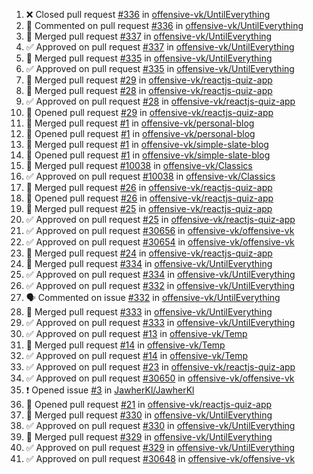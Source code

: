 <!--START_SECTION:activity-->
1. ❌ Closed pull request [#336](https://github.com/offensive-vk/UntilEverything/pull/336) in [offensive-vk/UntilEverything](https://github.com/offensive-vk/UntilEverything)
2. 💬 Commented on pull request [#336](https://github.com/offensive-vk/UntilEverything/pull/336) in [offensive-vk/UntilEverything](https://github.com/offensive-vk/UntilEverything)
3. 🎉  Merged pull request [#337](https://github.com/offensive-vk/UntilEverything/pull/337) in [offensive-vk/UntilEverything](https://github.com/offensive-vk/UntilEverything)
4. ✅ Approved on pull request [#337](https://github.com/offensive-vk/UntilEverything/pull/337) in [offensive-vk/UntilEverything](https://github.com/offensive-vk/UntilEverything)
5. 🎉  Merged pull request [#335](https://github.com/offensive-vk/UntilEverything/pull/335) in [offensive-vk/UntilEverything](https://github.com/offensive-vk/UntilEverything)
6. ✅ Approved on pull request [#335](https://github.com/offensive-vk/UntilEverything/pull/335) in [offensive-vk/UntilEverything](https://github.com/offensive-vk/UntilEverything)
7. 🎉  Merged pull request [#29](https://github.com/offensive-vk/reactjs-quiz-app/pull/29) in [offensive-vk/reactjs-quiz-app](https://github.com/offensive-vk/reactjs-quiz-app)
8. 🎉  Merged pull request [#28](https://github.com/offensive-vk/reactjs-quiz-app/pull/28) in [offensive-vk/reactjs-quiz-app](https://github.com/offensive-vk/reactjs-quiz-app)
9. ✅ Approved on pull request [#28](https://github.com/offensive-vk/reactjs-quiz-app/pull/28) in [offensive-vk/reactjs-quiz-app](https://github.com/offensive-vk/reactjs-quiz-app)
10. 💪 Opened pull request [#29](https://github.com/offensive-vk/reactjs-quiz-app/pull/29) in [offensive-vk/reactjs-quiz-app](https://github.com/offensive-vk/reactjs-quiz-app)
11. 🎉  Merged pull request [#1](https://github.com/offensive-vk/personal-blog/pull/1) in [offensive-vk/personal-blog](https://github.com/offensive-vk/personal-blog)
12. 💪 Opened pull request [#1](https://github.com/offensive-vk/personal-blog/pull/1) in [offensive-vk/personal-blog](https://github.com/offensive-vk/personal-blog)
13. 🎉  Merged pull request [#1](https://github.com/offensive-vk/simple-slate-blog/pull/1) in [offensive-vk/simple-slate-blog](https://github.com/offensive-vk/simple-slate-blog)
14. 💪 Opened pull request [#1](https://github.com/offensive-vk/simple-slate-blog/pull/1) in [offensive-vk/simple-slate-blog](https://github.com/offensive-vk/simple-slate-blog)
15. 🎉  Merged pull request [#10038](https://github.com/offensive-vk/Classics/pull/10038) in [offensive-vk/Classics](https://github.com/offensive-vk/Classics)
16. ✅ Approved on pull request [#10038](https://github.com/offensive-vk/Classics/pull/10038) in [offensive-vk/Classics](https://github.com/offensive-vk/Classics)
17. 🎉  Merged pull request [#26](https://github.com/offensive-vk/reactjs-quiz-app/pull/26) in [offensive-vk/reactjs-quiz-app](https://github.com/offensive-vk/reactjs-quiz-app)
18. 💪 Opened pull request [#26](https://github.com/offensive-vk/reactjs-quiz-app/pull/26) in [offensive-vk/reactjs-quiz-app](https://github.com/offensive-vk/reactjs-quiz-app)
19. 🎉  Merged pull request [#25](https://github.com/offensive-vk/reactjs-quiz-app/pull/25) in [offensive-vk/reactjs-quiz-app](https://github.com/offensive-vk/reactjs-quiz-app)
20. ✅ Approved on pull request [#25](https://github.com/offensive-vk/reactjs-quiz-app/pull/25) in [offensive-vk/reactjs-quiz-app](https://github.com/offensive-vk/reactjs-quiz-app)
21. ✅ Approved on pull request [#30656](https://github.com/offensive-vk/offensive-vk/pull/30656) in [offensive-vk/offensive-vk](https://github.com/offensive-vk/offensive-vk)
22. ✅ Approved on pull request [#30654](https://github.com/offensive-vk/offensive-vk/pull/30654) in [offensive-vk/offensive-vk](https://github.com/offensive-vk/offensive-vk)
23. 🎉  Merged pull request [#24](https://github.com/offensive-vk/reactjs-quiz-app/pull/24) in [offensive-vk/reactjs-quiz-app](https://github.com/offensive-vk/reactjs-quiz-app)
24. 🎉  Merged pull request [#334](https://github.com/offensive-vk/UntilEverything/pull/334) in [offensive-vk/UntilEverything](https://github.com/offensive-vk/UntilEverything)
25. ✅ Approved on pull request [#334](https://github.com/offensive-vk/UntilEverything/pull/334) in [offensive-vk/UntilEverything](https://github.com/offensive-vk/UntilEverything)
26. ✅ Approved on pull request [#332](https://github.com/offensive-vk/UntilEverything/pull/332) in [offensive-vk/UntilEverything](https://github.com/offensive-vk/UntilEverything)
27. 🗣 Commented on issue [#332](https://github.com/offensive-vk/UntilEverything/issues/332) in [offensive-vk/UntilEverything](https://github.com/offensive-vk/UntilEverything)
28. 🎉  Merged pull request [#333](https://github.com/offensive-vk/UntilEverything/pull/333) in [offensive-vk/UntilEverything](https://github.com/offensive-vk/UntilEverything)
29. ✅ Approved on pull request [#333](https://github.com/offensive-vk/UntilEverything/pull/333) in [offensive-vk/UntilEverything](https://github.com/offensive-vk/UntilEverything)
30. ✅ Approved on pull request [#13](https://github.com/offensive-vk/Temp/pull/13) in [offensive-vk/Temp](https://github.com/offensive-vk/Temp)
31. 🎉  Merged pull request [#14](https://github.com/offensive-vk/Temp/pull/14) in [offensive-vk/Temp](https://github.com/offensive-vk/Temp)
32. ✅ Approved on pull request [#14](https://github.com/offensive-vk/Temp/pull/14) in [offensive-vk/Temp](https://github.com/offensive-vk/Temp)
33. ✅ Approved on pull request [#23](https://github.com/offensive-vk/reactjs-quiz-app/pull/23) in [offensive-vk/reactjs-quiz-app](https://github.com/offensive-vk/reactjs-quiz-app)
34. ✅ Approved on pull request [#30650](https://github.com/offensive-vk/offensive-vk/pull/30650) in [offensive-vk/offensive-vk](https://github.com/offensive-vk/offensive-vk)
35. ❗ Opened issue [#3](https://github.com/JawherKl/JawherKl/issues/3) in [JawherKl/JawherKl](https://github.com/JawherKl/JawherKl)
36. 💪 Opened pull request [#21](https://github.com/offensive-vk/reactjs-quiz-app/pull/21) in [offensive-vk/reactjs-quiz-app](https://github.com/offensive-vk/reactjs-quiz-app)
37. 🎉  Merged pull request [#330](https://github.com/offensive-vk/UntilEverything/pull/330) in [offensive-vk/UntilEverything](https://github.com/offensive-vk/UntilEverything)
38. ✅ Approved on pull request [#330](https://github.com/offensive-vk/UntilEverything/pull/330) in [offensive-vk/UntilEverything](https://github.com/offensive-vk/UntilEverything)
39. 🎉  Merged pull request [#329](https://github.com/offensive-vk/UntilEverything/pull/329) in [offensive-vk/UntilEverything](https://github.com/offensive-vk/UntilEverything)
40. ✅ Approved on pull request [#329](https://github.com/offensive-vk/UntilEverything/pull/329) in [offensive-vk/UntilEverything](https://github.com/offensive-vk/UntilEverything)
41. ✅ Approved on pull request [#30648](https://github.com/offensive-vk/offensive-vk/pull/30648) in [offensive-vk/offensive-vk](https://github.com/offensive-vk/offensive-vk)
<!--END_SECTION:activity-->
